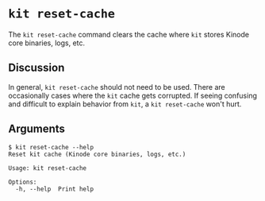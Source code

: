 # `kit reset-cache`

The `kit reset-cache` command clears the cache where `kit` stores Kinode core binaries, logs, etc.

## Discussion

In general, `kit reset-cache` should not need to be used.
There are occasionally cases where the `kit` cache gets corrupted.
If seeing confusing and difficult to explain behavior from `kit`, a `kit reset-cache` won't hurt.

## Arguments

```
$ kit reset-cache --help
Reset kit cache (Kinode core binaries, logs, etc.)

Usage: kit reset-cache

Options:
  -h, --help  Print help
```
